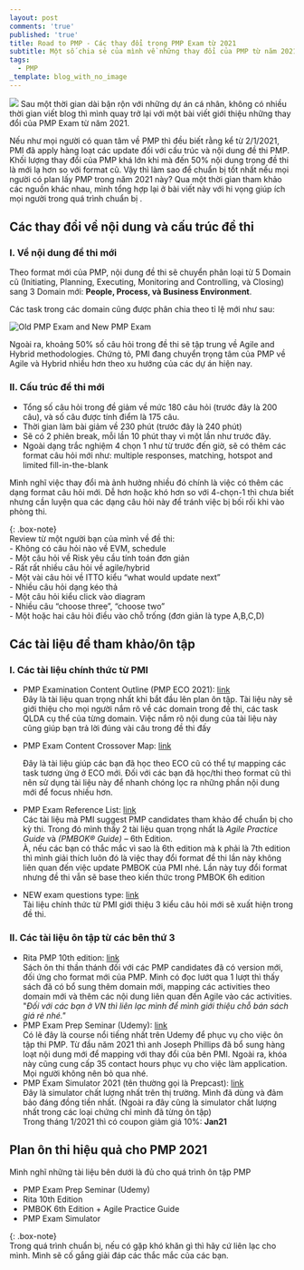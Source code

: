 ```yaml
---
layout: post
comments: 'true'
published: 'true'
title: Road to PMP - Các thay đổi trong PMP Exam từ 2021
subtitle: Một số chia sẻ của mình về những thay đổi của PMP từ năm 2021
tags:
  - PMP
_template: blog_with_no_image
---
```


![](/uploads/20210116-PMP®-Exam-Changes-in-2021.jpg)
Sau một thời gian dài bận rộn với những dự án cá nhân, không có nhiều thời gian viết blog thì mình quay trở lại với một bài viết giới thiệu những thay đổi của PMP Exam từ năm 2021. 

Nếu như mọi người có quan tâm về PMP thì đều biết rằng kể từ 2/1/2021, PMI đã apply hàng loạt các update đối với cấu trúc và nội dung đề thi PMP. Khối lượng thay đổi của PMP khá lớn khi mà đến 50% nội dung trong đề thi là mới lạ hơn so với format cũ. Vậy thì làm sao để chuẩn bị tốt nhất nếu mọi người có plan lấy PMP trong năm 2021 này? Qua một thời gian tham khảo các nguồn khác nhau, mình tổng hợp lại ở bài viết này với hi vọng giúp ích mọi người trong quá trình chuẩn bị .

## Các thay đổi về nội dung và cấu trúc đề thi

### I. Về nội dung đề thi mới

Theo format mới của PMP, nội dung đề thi sẽ chuyển phân loại từ 5 Domain cũ (Initiating, Planning, Executing, Monitoring and Controlling, và Closing) sang 3 Domain mới: **People, Process, và Business Environment**.

Các task trong các domain cũng được phân chia theo tỉ lệ mới như sau:

![Old PMP Exam and New PMP Exam](https://www.greycampus.com/rails/active_storage/blobs/eyJfcmFpbHMiOnsibWVzc2FnZSI6IkJBaHBBb2V4IiwiZXhwIjpudWxsLCJwdXIiOiJibG9iX2lkIn19--73999ac8fc5ad48b1fde078dbd389d1a2d2e8043/download%20(12).jpg)

Ngoài ra, khoảng 50% số câu hỏi trong đề thi sẽ tập trung về Agile and Hybrid methodologies. Chứng tỏ, PMI đang chuyển trọng tâm của PMP về Agile và Hybrid nhiều hơn theo xu hướng của các dự án hiện nay.

### II. Cấu trúc đề thi mới

* Tổng số câu hỏi trong đề giảm về mức 180 câu hỏi (trước đây là 200 câu), và số câu được tính điểm là 175 câu.
* Thời gian làm bài giảm về 230 phút (trước đây là 240 phút)
* Sẽ có 2 phiên break, mỗi lần 10 phút thay vì một lần như trước đây.
* Ngoài dạng trắc nghiệm 4 chọn 1 như từ trước đến giờ, sẽ có thêm các format câu hỏi mới như: multiple responses, matching, hotspot and limited fill-in-the-blank

Mình nghĩ việc thay đổi mà ảnh hưởng nhiều đó chính là việc có thêm các dạng format câu hỏi mới. Dễ hơn hoặc khó hơn so với 4-chọn-1 thì chưa biết nhưng cần luyện qua các dạng câu hỏi này để tránh việc bị bối rối khi vào phòng thi.

{: .box-note}  
Review từ một người bạn của mình về đề thi:  
\- Không có câu hỏi nào về EVM, schedule   
\- Một câu hỏi về Risk yêu cầu tính toán đơn giản  
\- Rất rất nhiều câu hỏi về agile/hybrid  
\- Một vài câu hỏi về ITTO kiểu “what would update next”  
\- Nhiều câu hỏi dạng kéo thả  
\- Một câu hỏi kiểu click vào diagram  
\- Nhiều câu “choose three”, “choose two”   
\- Một hoặc hai câu hỏi điều vào chỗ trống (đơn giản là type A,B,C,D)

## Các tài liệu để tham khảo/ôn tập

### I. Các tài liệu chính thức từ PMI

* PMP Examination Content Outline (PMP ECO 2021): [link](https://www.pmi.org/-/media/pmi/documents/public/pdf/certifications/pmp-examination-content-outline.pdf)  
  Đây là tài liệu quan trọng nhất khi bắt đầu lên plan ôn tập. Tài liệu này sẽ giới thiệu cho mọi người nắm rõ về các domain trong đề thi, các task QLDA cụ thể của từng domain. Việc nắm rõ nội dung của tài liệu này cũng giúp bạn trả lời đúng vài câu trong đề thi đấy
* PMP Exam Content Crossover Map: [link](https://www.pmi.org/-/media/pmi/documents/public/pdf/certifications/pmp-exam-content-crossover-map-2020.pdf)

  Đây là tài liệu giúp các bạn đã học theo ECO cũ có thể tự mapping các task tương ứng ở ECO mới. Đối với các bạn đã học/thi theo format cũ thì nên sử dụng tài liệu này để nhanh chóng lọc ra những phần nội dung mới để focus nhiều hơn.
* PMP Exam Reference List: [link](https://www.pmi.org/certifications/project-management-pmp/earn-the-pmp/pmp-exam-preparation/pmp-reference-list)  
  Các tài liệu mà PMI suggest PMP candidates tham khảo để chuẩn bị cho kỳ thi. Trong đó mình thấy 2 tài liệu quan trọng nhất là _Agile Practice Guide_ và _(PMBOK® Guide) –_ 6th Edition.  
  À, nếu các bạn có thắc mắc vì sao là 6th edition mà k phải là 7th edition thì mình giải thích luôn đó là việc thay đổi format đề thi lần này không liên quan đến việc update PMBOK của PMI nhé. Lần này tuy đổi format nhưng đề thi vẫn sẽ base theo kiến thức trong PMBOK 6h edition
* NEW exam questions type: [link](https://www.pmi.org/-/media/pmi/documents/public/pdf/certifications/prototype-exam-questions.pdf)  
  Tài liệu chính thức từ PMI giới thiệu 3 kiểu câu hỏi mới sẽ xuất hiện trong đề thi.

### II. Các tài liệu ôn tập từ các bên thứ 3

* Rita PMP 10th edition: [link](https://store.rmcproject.com/pmp-exam-prep-tenth-edition)  
  Sách ôn thi thần thánh đối với các PMP candidates đã có version mới, đối ứng cho format mới của PMP. Mình có đọc lướt qua 1 lượt thì thấy sách đã có bổ sung thêm domain mới, mapping các activities theo domain mới và thêm các nội dung liên quan đến Agile vào các activities.  
  "_Đối với các bạn ở VN thì liên lạc mình để mình giới thiệu chỗ bán sách giá rẻ nhé."_
* PMP Exam Prep Seminar (Udemy): [link ](https://www.udemy.com/course/pmp-pmbok6-35-pdus/)  
  Có lẽ đây là course nổi tiếng nhất trên Udemy để phục vụ cho việc ôn tập thi PMP. Từ đầu năm 2021 thì anh Joseph Phillips đã bổ sung hàng loạt nội dung mới để mapping với thay đổi của bên PMI. Ngoài ra, khóa này cũng cung cấp 35 contact hours phục vụ cho việc làm application. Mọi người không nên bỏ qua nhé.
* PMP Exam Simulator 2021 (tên thường gọi là Prepcast): [link](https://www.pm-exam-simulator.com/pmp-exam-simulator)  
  Đây là simulator chất lượng nhất trên thị trường. Mình đã dùng và đảm bảo đáng đồng tiền nhất. (Ngoài ra đây cũng là simulator chất lượng nhất trong các loại chứng chỉ mình đã từng ôn tập)  
  Trong tháng 1/2021 thì có coupon giảm giá 10%: **Jan21**

## Plan ôn thi hiệu quả cho PMP 2021

Mình nghĩ những tài liệu bên dưới là đủ cho quá trình ôn tập PMP

* PMP Exam Prep Seminar (Udemy)
* Rita 10th Edition
* PMBOK 6th Edition + Agile Practice Guide
* PMP Exam Simulator

{: .box-note}  
Trong quá trình chuẩn bị, nếu có gặp khó khăn gì thì hãy cứ liên lạc cho mình. Mình sẽ cố gắng giải đáp các thắc mắc của các bạn.
